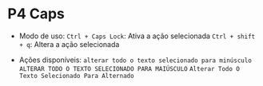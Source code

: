 # P4 Caps

* Modo de uso: 
` Ctrl + Caps Lock `: Ativa a ação selecionada
` Ctrl + shift + q `: Altera a ação selecionada

* Ações disponíveis:
` alterar todo o texto selecionado para minúsculo `
` ALTERAR TODO O TEXTO SELECIONADO PARA MAIÚSCULO `
` Alterar Todo O Texto Selecionado Para Alternado `